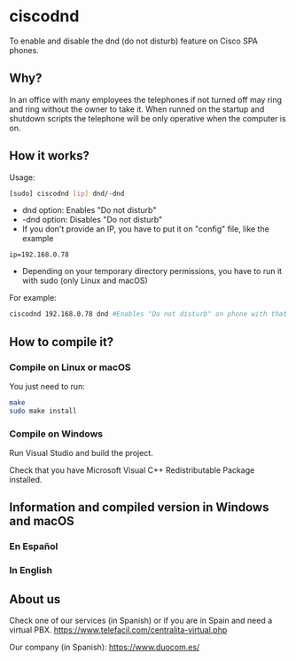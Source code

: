 # ciscodnd
To enable and disable the dnd (do not disturb) feature on Cisco SPA phones. 

## Why?
In an office with many employees the telephones if not turned off may ring and ring without the owner to take it. When runned on the startup and shutdown scripts the telephone will be only operative when the computer is on.

## How it works?
Usage: 
```bash
[sudo] ciscodnd [ip] dnd/-dnd
```
* dnd option: Enables "Do not disturb"
* -dnd option: Disables "Do not disturb"
* If you don't provide an IP, you have to put it on "config" file, like the example
```
ip=192.168.0.78
```
* Depending on your temporary directory permissions, you have to run it with sudo (only Linux and macOS)

For example: 
```bash
ciscodnd 192.168.0.78 dnd #Enables "Do not disturb" on phone with that IP
```

## How to compile it?
### Compile on Linux or macOS
You just need to run:
```bash
make
sudo make install 
```

### Compile on Windows
Run Visual Studio and build the project.

Check that you have Microsoft Visual C++ Redistributable Package installed.

## Information and compiled version in Windows and macOS

### En Español 

### In English 


## About us

Check one of our services (in Spanish) or if you are in Spain and need a virtual PBX.
https://www.telefacil.com/centralita-virtual.php

Our company (in Spanish):
https://www.duocom.es/
